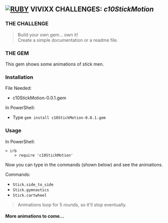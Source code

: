 ## **[![RUBY](https://user-images.githubusercontent.com/29721601/30624638-2d170a16-9df1-11e7-8c3a-b0753abdd5cd.png "Ruby")](https://www.ruby-lang.org/en/) VIVIXX CHALLENGES:** **_c10StickMotion_**

### THE CHALLENGE  
>  Build your own gem... own it!  
Create a simple documentation or a readme file.

### THE GEM
This gem shows some animations of stick men.

### Installation
File Needed:
- c10StickMotion-0.0.1.gem

In PowerShell:
- Type `gem install c10StickMotion-0.0.1.gem`

### Usage
In PowerShell:  
````
> irb
    > require 'c10StickMotion'
````
Now you can type in the commands (shown below) and see the animations.

Commands:
- `Stick.side_to_side`
- `Stick.gymnastics`
- `Stick.cartwheel`

> Animations loop for 5 rounds, so it'll stop eventually.

#### More animations to come...
